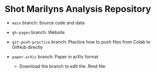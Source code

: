 # Shot Marilyns Analysis Repository

- `main` branch: Source code and data

- `gh-pages` branch: Website

- `git-push-practice` branch: Ptactice how to push files from Colab to GitHub directly

- `paper-arXic` branch: Paper in arXiv format

  - Download the branch to edit the .Rmd file: 
